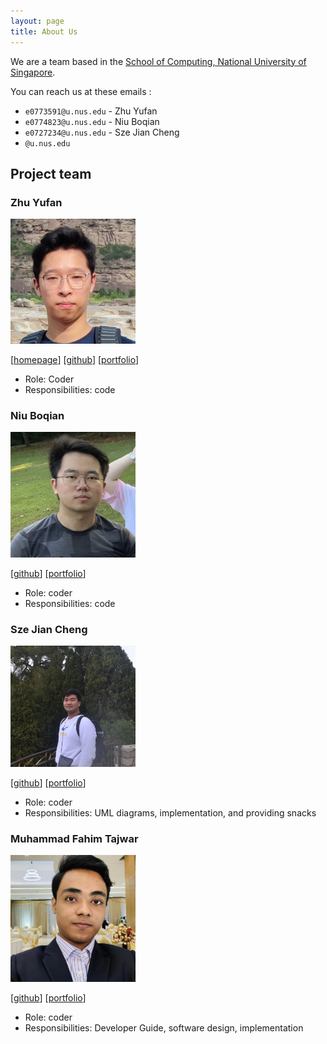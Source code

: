 ```yaml
---
layout: page
title: About Us
---
```


We are a team based in the [School of Computing, National University of Singapore](http://www.comp.nus.edu.sg).

You can reach us at these emails :
* `e0773591@u.nus.edu` - Zhu Yufan
* `e0774823@u.nus.edu` - Niu Boqian
* `e0727234@u.nus.edu` - Sze Jian Cheng
* `@u.nus.edu`

## Project team

### Zhu Yufan

<img src="images/yufannnn.png" width="200px">

[[homepage](https://blog.zyf.ninja/)]
[[github](https://github.com/Yufannnn)]
[[portfolio](team/yufannnn.md)]

* Role: Coder
* Responsibilities: code

### Niu Boqian

<img src="images/nbqian.png" width="200px">

[[github](https://github.com/NBQian)]
[[portfolio](team/johndoe.md)]

* Role: coder
* Responsibilities: code

### Sze Jian Cheng

<img src="images/szejiancheng.png" width="200px">

[[github](http://github.com/szejiancheng)] [[portfolio](https://github.com/szejiancheng?tab=repositories)]

* Role: coder
* Responsibilities: UML diagrams, implementation, and providing snacks

### Muhammad Fahim Tajwar

<img src="images/fahim-tazz.png" width="200px">

[[github](http://github.com/fahim-tazz)]
[[portfolio](team/fahim-tazz.md)]

* Role: coder
* Responsibilities: Developer Guide, software design, implementation
